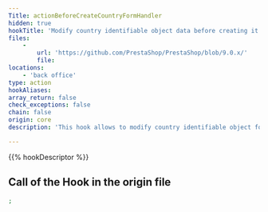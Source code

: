 ```yaml
---
Title: actionBeforeCreateCountryFormHandler
hidden: true
hookTitle: 'Modify country identifiable object data before creating it'
files:
    -
        url: 'https://github.com/PrestaShop/PrestaShop/blob/9.0.x/'
        file: 
locations:
    - 'back office'
type: action
hookAliases: 
array_return: false
check_exceptions: false
chain: false
origin: core
description: 'This hook allows to modify country identifiable object forms data before it was created'

---
```


{{% hookDescriptor %}}

## Call of the Hook in the origin file

```php
;
```
